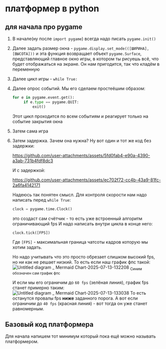 # платформер в python
## для начала про pygame
1. В начале(ну после `import pygame`) всегда надо писать `pygame.init()`
2. Далее задать размер окна - `pygame.display.set_mode(([ШИРИНА], [ВЫСОТА]))` и эта функция возвращает объект `pygame.Surface`, представляющий главное окно игры, в котором ты рисуешь всё, что будет отображаться на экране. Он нам пригодится, так что кладём в переменную
3. Далее цикл игры - `while True:`
4. Далее опрос событий. Мы его сделаем простеёшим образом:
   ```python
   for e in pygame.event.get():
        if e.type == pygame.QUIT:
            exit()
   ```
   Этот цикл проходится по всем событиям и реагирует только на событие закрытия окна
5. Затем сама игра
6. Затем задержка. Зачем она нужна? Ну вот один и тот же код без задержки:

   https://github.com/user-attachments/assets/5fd0fab4-e90a-4390-a3ab-731b4fdf8dc3

   И с задержкой:
   
   https://github.com/user-attachments/assets/ec702f72-cc4b-43a9-81fc-2a6fa4142171
   
   Надеюсь так понятен смысл.
   Для контроля скорости нам надо написать перед `while True`:
   ```python
   clock = pygame.time.Clock()
   ```
   это создаст сам счётчик - то есть уже встроенный алгоритм ограничивающий fps
   И надо написать внутри цикла в конце него:
   ```python
   clock.tick([FPS])
   ``` 
   Где `[FPS]` - максимальная граница чатсоты кадров которую мы хотим задать.
   
   Но надо учитывать что это просто обрезает слишком высокий fps, но ни как не решает низкий. То есть если наш график фпс такой:
   ![Untitled diagram _ Mermaid Chart-2025-07-13-132208](https://github.com/user-attachments/assets/1fb192cf-8bc2-4a30-8b49-1d88be91d03c)
   <sub>Синим обозначен сам график фпс</sub>

   И если мы его ограничим до `60 fps` (зелёная линия), график fps станет примерно таким:
   ![Untitled diagram _ Mermaid Chart-2025-07-13-133038](https://github.com/user-attachments/assets/db2cbdc9-37f6-422a-a164-eadbb6da8d92)
   То есть останутся провалы fps **ниже** заданного порога. А вот если ограничим до `40 fps` (красная линия) - вот тогда он уже станет равномерным.

## Базовый код платформера
Для начала напишем тот минимум который пока ещё можно называть платформером.



   



